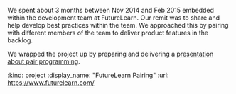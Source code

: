 We spent about 3 months between Nov 2014 and Feb 2015 embedded within the development team at FutureLearn. Our remit was to share and help develop best practices within the team. We approached this by pairing with different members of the team to deliver product features in the backlog.

We wrapped the project up by preparing and delivering a [presentation about pair programming][futurelearn-pair-programming-presentation].

[futurelearn-pair-programming-presentation]: /pair-programming-presentation-at-futurelearn

:kind: project
:display_name: "FutureLearn Pairing"
:url: https://www.futurelearn.com/
